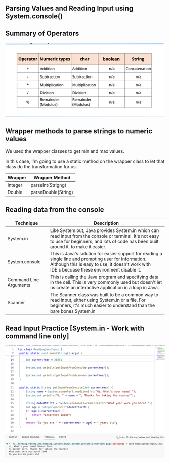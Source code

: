 ## Parsing Values and Reading Input using System.console()

## Summary of Operators
![summary_operator.png](summary_operator.png)

## Wrapper methods to parse strings to numeric values

We used the wrapper classes to get min and max values.

In this case, I'm going to use a static method on the wrapper class to let that class do the transformation for us.

| Wrapper | Wrapper Method |
| -- | -- |
| Integer | parseInt(Strigng) |
| Double | parseDouble(String) |

## Reading data from the console
| Technique | Description |
| -- | -- |
| System.in | Like System.out, Java provides System.in which can read input from the console or terminal. It's not easy to use for beginners, and lots of code has been built around it. to make it easier. |
| System.console | This is Java's solution for easier support for reading a single line and prompting user for information. Although this is easy to use, it doesn't work with IDE's becuase these environment disable it. |
| Command Line Arguments | This is calling the Java program and specifying data in the cell. This is very commonly used but doesn't let us create an interactive application in a loop in Java. |
| Scanner | The Scanner class was built to be a common way to read input, either using System.in or a file. For beginners, it's much easier to understand than the bare bones System.in |

## Read Input Practice [System.in - Work with command line only]
![read_input.png](read_input.png)
